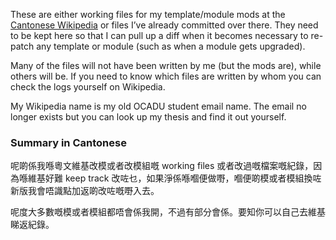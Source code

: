 These are either working files for my template/module mods at the [Cantonese Wikipedia](https://zh-yue.wikipedia.org)
or files I’ve already committed over there.
They need to be kept here
so that I can pull up a diff
when it becomes necessary to re-patch any template or module
(such as when a module gets upgraded).

Many of the files will not have been written by me (but the mods are),
while others will be.
If you need to know which files are written by whom
you can check the logs yourself on Wikipedia.

My Wikipedia name is my old OCADU student email name.
The email no longer exists but you can look up my thesis and find it out yourself.

### Summary in Cantonese

呢啲係我喺粵文維基改模或者改模組嘅 working files 或者改過嘅檔案嘅紀錄，因為喺維基好難 keep track 改咗乜，如果淨係喺嗰便做嘢，嗰便啲模或者模組換咗新版我會唔識點加返啲改咗嘅嘢入去。

呢度大多數嘅模或者模組都唔會係我開，不過有部分會係。要知你可以自己去維基睇返紀錄。
